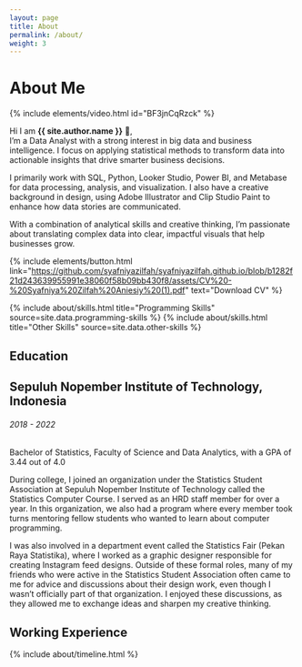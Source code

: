 ```yaml
---
layout: page
title: About
permalink: /about/
weight: 3
---
```


# **About Me**

{% include elements/video.html id="BF3jnCqRzck" %}

Hi I am **{{ site.author.name }}** :wave:,<br>
I’m a Data Analyst with a strong interest in big data and business intelligence. I focus on applying statistical methods to transform data into actionable insights that drive smarter business decisions.

I primarily work with SQL, Python, Looker Studio, Power BI, and Metabase for data processing, analysis, and visualization. I also have a creative background in design, using Adobe Illustrator and Clip Studio Paint to enhance how data stories are communicated.

With a combination of analytical skills and creative thinking, I’m passionate about translating complex data into clear, impactful visuals that help businesses grow.

{% include elements/button.html link="https://github.com/syafniyazilfah/syafniyazilfah.github.io/blob/b1282f21d243639955991e38060f58b09bb430f8/assets/CV%20-%20Syafniya%20Zilfah%20Aniesiy%20(1).pdf" text="Download CV" %}

<div class="row">
{% include about/skills.html title="Programming Skills" source=site.data.programming-skills %}
{% include about/skills.html title="Other Skills" source=site.data.other-skills %}
</div>

## Education
<div class="timeline-body bg-themed">
    <div class="timeline-item">
        <div class="content">
          <h2>Sepuluh Nopember Institute of Technology, Indonesia</h2>
          <h6 class="date">2018 - 2022</h6>
          <p>Bachelor of Statistics, Faculty of Science and Data Analytics, with a GPA of 3.44 out of 4.0</p>
          <p>During college, I joined an organization under the Statistics Student Association at Sepuluh Nopember Institute of Technology called the Statistics Computer Course. I served as an HRD staff member for over a year. In this organization, we also had a program where every member took turns mentoring fellow students who wanted to learn about computer programming.</p>
          <p>I was also involved in a department event called the Statistics Fair (Pekan Raya Statistika), where I worked as a graphic designer responsible for creating Instagram feed designs. Outside of these formal roles, many of my friends who were active in the Statistics Student Association often came to me for advice and discussions about their design work, even though I wasn’t officially part of that organization. I enjoyed these discussions, as they allowed me to exchange ideas and sharpen my creative thinking.</p>
        </div>
      </div>
</div>

## Working Experience
<div class="row">
{% include about/timeline.html %}
</div>
